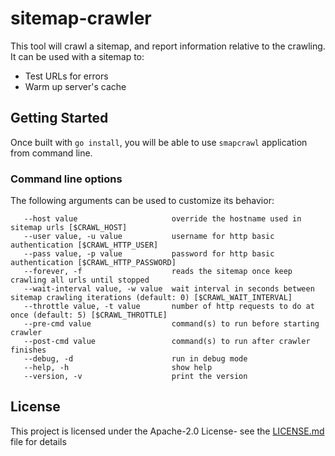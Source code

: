 # sitemap-crawler

This tool will crawl a sitemap, and report information relative to the crawling. It can be used with a sitemap to:
- Test URLs for errors
- Warm up server's cache

## Getting Started

Once built with `go install`, you will be able to use `smapcrawl` application from command line.

### Command line options

The following arguments can be used to customize its behavior:
```
   --host value                     override the hostname used in sitemap urls [$CRAWL_HOST]
   --user value, -u value           username for http basic authentication [$CRAWL_HTTP_USER]
   --pass value, -p value           password for http basic authentication [$CRAWL_HTTP_PASSWORD]
   --forever, -f                    reads the sitemap once keep crawling all urls until stopped
   --wait-interval value, -w value  wait interval in seconds between sitemap crawling iterations (default: 0) [$CRAWL_WAIT_INTERVAL]
   --throttle value, -t value       number of http requests to do at once (default: 5) [$CRAWL_THROTTLE]
   --pre-cmd value                  command(s) to run before starting crawler
   --post-cmd value                 command(s) to run after crawler finishes
   --debug, -d                      run in debug mode
   --help, -h                       show help
   --version, -v                    print the version
```

## License

This project is licensed under the Apache-2.0 License- see the [LICENSE.md](LICENSE.md) file for details
